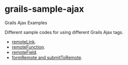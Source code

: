 grails-sample-ajax
==================

Grails Ajax Examples

Different sample codes for using different Grails Ajax tags.  

* [remoteLink](http://javadeveloper.asia/grails-ajax-tutorial-remotelink-tag).
* [remoteFunction](http://javadeveloper.asia/grails-ajax-tutorial-remotefunction-tag).
* [remoteField](http://javadeveloper.asia/grails-ajax-tutorial-remotefield-tag).
* [formRemote and submitToRemote](http://javadeveloper.asia/grails-ajax-tutorial-formremote-and-submittoremote-tags/).
